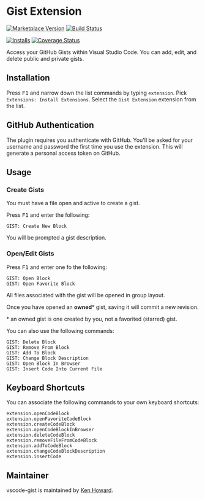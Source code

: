 # Gist Extension

[![Marketplace Version](https://vsmarketplacebadge.apphb.com/version-short/kenhowardpdx.vscode-gist.svg)](https://marketplace.visualstudio.com/items?itemName=kenhowardpdx.vscode-gist)
[![Build Status](https://travis-ci.org/kenhowardpdx/vscode-gist.svg?branch=v1.0.2)](https://travis-ci.org/kenhowardpdx/vscode-gist)

[![Installs](https://vsmarketplacebadge.apphb.com/installs/kenhowardpdx.vscode-gist.svg)](https://marketplace.visualstudio.com/items?itemName=kenhowardpdx.vscode-gist) [![Coverage Status](https://coveralls.io/repos/github/kenhowardpdx/vscode-gist/badge.svg?branch=master)](https://coveralls.io/github/kenhowardpdx/vscode-gist?branch=master)

Access your GitHub Gists within Visual Studio Code. You can add, edit, and delete public and private gists.

## Installation

Press <kbd>F1</kbd> and narrow down the list commands by typing `extension`. Pick `Extensions: Install Extensions`.
Select the `Gist Extension` extension from the list.

## GitHub Authentication

The plugin requires you authenticate with GitHub. You'll be asked for your username and password the first time you use the extension. This will generate a personal access token on GitHub.

## Usage

### Create Gists

You must have a file open and active to create a gist.

Press <kbd>F1</kbd> and enter the following:

~~~
GIST: Create New Block
~~~

You will be prompted a gist description.

### Open/Edit Gists

Press <kbd>F1</kbd> and enter one fo the following:

~~~
GIST: Open Block
GIST: Open Favorite Block
~~~

All files associated with the gist will be opened in group layout.

Once you have opened an **owned*** gist, saving it will commit a new revision.

\* an owned gist is one created by you, not a favorited (starred) gist.

You can also use the following commands:

~~~
GIST: Delete Block
GIST: Remove From Block
GIST: Add To Block
GIST: Change Block Description
GIST: Open Block In Browser
GIST: Insert Code Into Current File
~~~

## Keyboard Shortcuts

You can associate the following commands to your own keyboard shortcuts:

~~~
extension.openCodeBlock
extension.openFavoriteCodeBlock
extension.createCodeBlock
extension.openCodeBlockInBrowser
extension.deleteCodeBlock
extension.removeFileFromCodeBlock
extension.addToCodeBlock
extension.changeCodeBlockDescription
extension.insertCode
~~~

## Maintainer
vscode-gist is maintained by [Ken Howard](https://github.com/kenhowardpdx).
